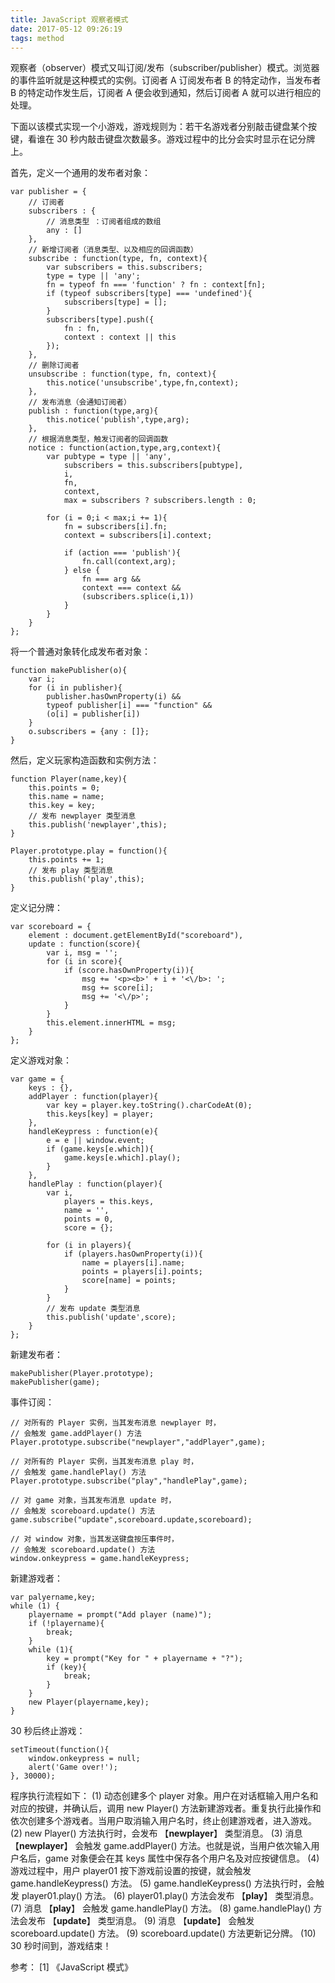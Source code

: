 ```yaml
---
title: JavaScript 观察者模式
date: 2017-05-12 09:26:19
tags: method
---
```


观察者（observer）模式又叫订阅/发布（subscriber/publisher）模式。浏览器的事件监听就是这种模式的实例。订阅者 A 订阅发布者 B 的特定动作，当发布者 B 的特定动作发生后，订阅者 A 便会收到通知，然后订阅者 A 就可以进行相应的处理。

<!-- more -->

下面以该模式实现一个小游戏，游戏规则为：若干名游戏者分别敲击键盘某个按键，看谁在 30 秒内敲击键盘次数最多。游戏过程中的比分会实时显示在记分牌上。

首先，定义一个通用的发布者对象：

```
var publisher = {
    // 订阅者
    subscribers : {
        // 消息类型 ：订阅者组成的数组
        any : []
    },
    // 新增订阅者（消息类型、以及相应的回调函数）
    subscribe : function(type, fn, context){
        var subscribers = this.subscribers;
        type = type || 'any';
        fn = typeof fn === 'function' ? fn : context[fn];
        if (typeof subscribers[type] === 'undefined'){
            subscribers[type] = [];
        }
        subscribers[type].push({
            fn : fn,
            context : context || this
        });
    },
    // 删除订阅者
    unsubscribe : function(type, fn, context){
        this.notice('unsubscribe',type,fn,context);
    },
    // 发布消息（会通知订阅者）
    publish : function(type,arg){
        this.notice('publish',type,arg);
    },
    // 根据消息类型，触发订阅者的回调函数
    notice : function(action,type,arg,context){
        var pubtype = type || 'any',
            subscribers = this.subscribers[pubtype],
            i,
            fn,
            context,
            max = subscribers ? subscribers.length : 0;

        for (i = 0;i < max;i += 1){
            fn = subscribers[i].fn;
            context = subscribers[i].context;
            
            if (action === 'publish'){
                fn.call(context,arg);
            } else {
                fn === arg && 
                context === context &&
                (subscribers.splice(i,1))
            }
        }
    }
};
```

将一个普通对象转化成发布者对象：

```
function makePublisher(o){
    var i;
    for (i in publisher){
        publisher.hasOwnProperty(i) && 
        typeof publisher[i] === "function" &&
        (o[i] = publisher[i])
    }
    o.subscribers = {any : []};
}
```

然后，定义玩家构造函数和实例方法：

```
function Player(name,key){
    this.points = 0;
    this.name = name;
    this.key = key;
    // 发布 newplayer 类型消息
    this.publish('newplayer',this);
}

Player.prototype.play = function(){
    this.points += 1;
    // 发布 play 类型消息
    this.publish('play',this);
}
```

定义记分牌：

```
var scoreboard = {
    element : document.getElementById("scoreboard"),
    update : function(score){
        var i, msg = '';
        for (i in score){
            if (score.hasOwnProperty(i)){
                msg += '<p><b>' + i + '<\/b>: ';
                msg += score[i];
                msg += '<\/p>';
            }
        }
        this.element.innerHTML = msg;
    }
};
```

定义游戏对象：

```
var game = {
    keys : {},
    addPlayer : function(player){
        var key = player.key.toString().charCodeAt(0);
        this.keys[key] = player;
    },
    handleKeypress : function(e){
        e = e || window.event;
        if (game.keys[e.which]){
            game.keys[e.which].play();
        }
    },
    handlePlay : function(player){
        var i,
            players = this.keys,
            name = '',
            points = 0,
            score = {};

        for (i in players){
            if (players.hasOwnProperty(i)){
                name = players[i].name;
                points = players[i].points;
                score[name] = points;
            }
        }
        // 发布 update 类型消息
        this.publish('update',score);
    }
};
```

新建发布者：

```
makePublisher(Player.prototype);
makePublisher(game);
```

事件订阅：

```
// 对所有的 Player 实例，当其发布消息 newplayer 时，
// 会触发 game.addPlayer() 方法
Player.prototype.subscribe("newplayer","addPlayer",game);

// 对所有的 Player 实例，当其发布消息 play 时，
// 会触发 game.handlePlay() 方法
Player.prototype.subscribe("play","handlePlay",game);

// 对 game 对象，当其发布消息 update 时，
// 会触发 scoreboard.update() 方法
game.subscribe("update",scoreboard.update,scoreboard);

// 对 window 对象，当其发送键盘按压事件时，
// 会触发 scoreboard.update() 方法
window.onkeypress = game.handleKeypress;
```

新建游戏者：

```
var palyername,key;
while (1) {
    playername = prompt("Add player (name)");
    if (!playername){
        break;
    }
    while (1){
        key = prompt("Key for " + playername + "?");
        if (key){
            break;
        }
    }
    new Player(playername,key);
}
```

30 秒后终止游戏：

```
setTimeout(function(){
    window.onkeypress = null;
    alert('Game over!');
}, 30000);
```

程序执行流程如下：
(1) 动态创建多个 player 对象。用户在对话框输入用户名和对应的按键，并确认后，调用 new Player() 方法新建游戏者。重复执行此操作和依次创建多个游戏者。当用户取消输入用户名时，终止创建游戏者，进入游戏。
(2) new Player() 方法执行时，会发布 【**newplayer**】 类型消息。
(3) 消息 【**newplayer**】 会触发 game.addPlayer() 方法。也就是说，当用户依次输入用户名后，game 对象便会在其 keys 属性中保存各个用户名及对应按键信息。
(4) 游戏过程中，用户 player01 按下游戏前设置的按键，就会触发 game.handleKeypress() 方法。
(5) game.handleKeypress() 方法执行时，会触发 player01.play() 方法。
(6) player01.play() 方法会发布 【**play**】 类型消息。
(7) 消息 【**play**】 会触发 game.handlePlay() 方法。
(8) game.handlePlay() 方法会发布 【**update**】 类型消息。
(9) 消息 【**update**】 会触发 scoreboard.update() 方法。
(9) scoreboard.update() 方法更新记分牌。
(10) 30 秒时间到，游戏结束！


参考：
[1] 《JavaScript 模式》